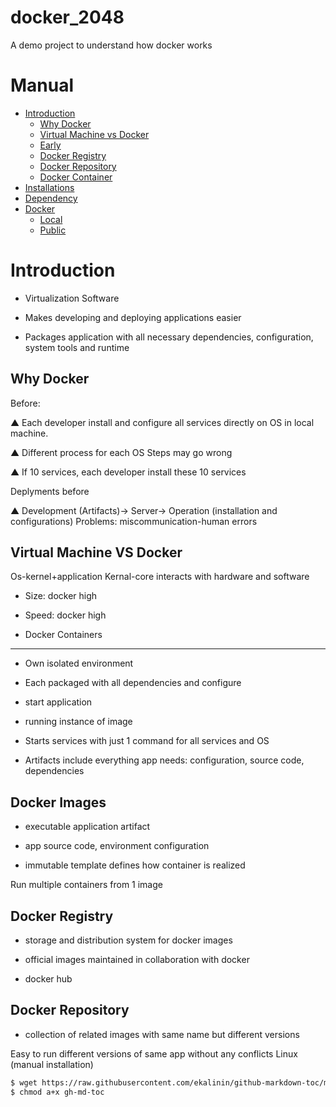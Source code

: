 # docker_2048

A demo project to understand how docker works

Manual
=================

<!--ts-->
   * [Introduction](#introduction)
      * [Why Docker](#why)
      * [Virtual Machine vs Docker](#differences)
      * [Early](#early)
      * [Docker Registry](#docker-registry)
      * [Docker Repository](#docker-repository)
      * [Docker Container](#docker-container)
   * [Installations](#installations)
   * [Dependency](#dependency)
   * [Docker](#docker)
     * [Local](#local)
     * [Public](#public)
<!--te-->


Introduction
============

- Virtualization Software

- Makes developing and deploying applications easier

- Packages application with all necessary dependencies, configuration, system tools and runtime

Why Docker
-----
Before:

▲ Each developer install and configure all services directly on OS in local machine.

▲ Different process for each OS Steps may go wrong

▲ If 10 services, each developer install these 10 services

Deplyments before 

▲ Development (Artifacts)-> Server-> Operation (installation and configurations)
Problems: miscommunication-human errors

Virtual Machine VS Docker
-----

Os-kernel+application Kernal-core interacts with hardware and software

- Size: docker high

- Speed: docker high

- Docker Containers
-----

- Own isolated environment

- Each packaged with all dependencies and configure

- start application

- running instance of image
  
- Starts services with just 1 command for all services and OS

- Artifacts include everything app needs: configuration, source code, dependencies

Docker Images
-----

- executable application artifact

- app source code, environment configuration

- immutable template defines how container is realized

Run multiple containers from 1 image

Docker Registry
-----

- storage and distribution system for docker images

- official images maintained in collaboration with docker

- docker hub

Docker Repository
-----

- collection of related images with same name but different versions

Easy to run different versions of same app without any conflicts
Linux (manual installation)
```bash
$ wget https://raw.githubusercontent.com/ekalinin/github-markdown-toc/master/gh-md-toc
$ chmod a+x gh-md-toc
```
